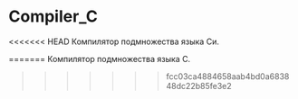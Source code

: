 # Compiler_C
<<<<<<< HEAD
Компилятор подмножества языка Си. 

=======
Компилятор подмножества языка С. 
>>>>>>> fcc03ca4884658aab4bd0a683848dc22b85fe3e2
